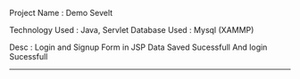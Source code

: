 Project Name : Demo Sevelt 

Technology Used : Java, Servlet
Database Used : Mysql (XAMMP)

Desc :  Login and Signup Form in JSP 
        Data Saved Sucessfull And login Sucessfull
      
-----------------------------------------------------------
